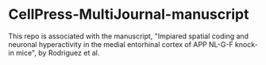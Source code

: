 # CellPress-MultiJournal-manuscript
This repo is associated with the manuscript, "Impiared spatial coding and neuronal hyperactivity in the medial entorhinal cortex of APP NL-G-F knock-in mice", by Rodriguez et al. 
